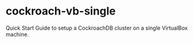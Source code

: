 # cockroach-vb-single
Quick Start Guide to setup a CockroachDB cluster on a single VirtualBox machine.

